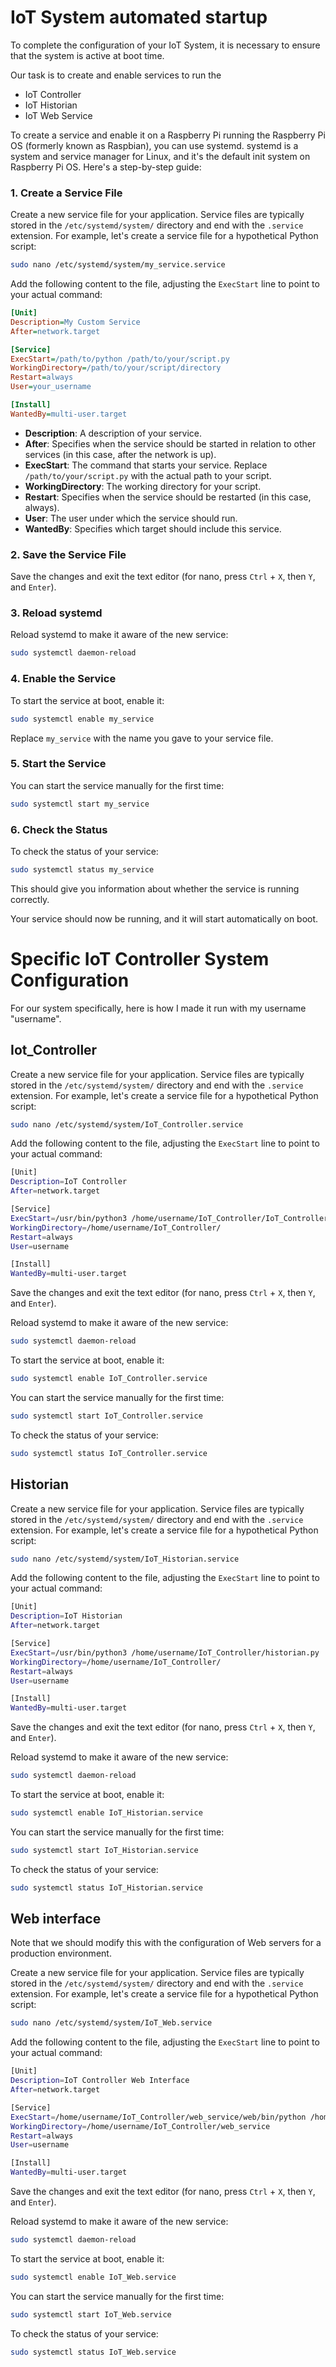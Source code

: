 # IoT System automated startup

To complete the configuration of your IoT System, it is necessary to ensure that the system is active at boot time.

Our task is to create and enable services to run the

- IoT Controller
- IoT Historian
- IoT Web Service


To create a service and enable it on a Raspberry Pi running the Raspberry Pi OS (formerly known as Raspbian), you can use systemd. systemd is a system and service manager for Linux, and it's the default init system on Raspberry Pi OS. Here's a step-by-step guide:

### 1. Create a Service File

Create a new service file for your application. Service files are typically stored in the `/etc/systemd/system/` directory and end with the `.service` extension. For example, let's create a service file for a hypothetical Python script:

```bash
sudo nano /etc/systemd/system/my_service.service
```

Add the following content to the file, adjusting the `ExecStart` line to point to your actual command:

```ini
[Unit]
Description=My Custom Service
After=network.target

[Service]
ExecStart=/path/to/python /path/to/your/script.py
WorkingDirectory=/path/to/your/script/directory
Restart=always
User=your_username

[Install]
WantedBy=multi-user.target
```

- **Description**: A description of your service.
- **After**: Specifies when the service should be started in relation to other services (in this case, after the network is up).
- **ExecStart**: The command that starts your service. Replace `/path/to/your/script.py` with the actual path to your script.
- **WorkingDirectory**: The working directory for your script.
- **Restart**: Specifies when the service should be restarted (in this case, always).
- **User**: The user under which the service should run.
- **WantedBy**: Specifies which target should include this service.

### 2. Save the Service File

Save the changes and exit the text editor (for nano, press `Ctrl` + `X`, then `Y`, and `Enter`).

### 3. Reload systemd

Reload systemd to make it aware of the new service:

```bash
sudo systemctl daemon-reload
```

### 4. Enable the Service

To start the service at boot, enable it:

```bash
sudo systemctl enable my_service
```

Replace `my_service` with the name you gave to your service file.

### 5. Start the Service

You can start the service manually for the first time:

```bash
sudo systemctl start my_service
```

### 6. Check the Status

To check the status of your service:

```bash
sudo systemctl status my_service
```

This should give you information about whether the service is running correctly.

Your service should now be running, and it will start automatically on boot.

# Specific IoT Controller System Configuration

For our system specifically, here is how I made it run with my username "username".

## Iot_Controller

Create a new service file for your application. Service files are typically stored in the `/etc/systemd/system/` directory and end with the `.service` extension. For example, let's create a service file for a hypothetical Python script:

```bash
sudo nano /etc/systemd/system/IoT_Controller.service
```

Add the following content to the file, adjusting the `ExecStart` line to point to your actual command:


```bash
[Unit]
Description=IoT Controller
After=network.target

[Service]
ExecStart=/usr/bin/python3 /home/username/IoT_Controller/IoT_Controller.py
WorkingDirectory=/home/username/IoT_Controller/
Restart=always
User=username

[Install]
WantedBy=multi-user.target
```

Save the changes and exit the text editor (for nano, press `Ctrl` + `X`, then `Y`, and `Enter`).

Reload systemd to make it aware of the new service:

```bash
sudo systemctl daemon-reload
```

To start the service at boot, enable it:

```bash
sudo systemctl enable IoT_Controller.service
```

You can start the service manually for the first time:

```bash
sudo systemctl start IoT_Controller.service
```

To check the status of your service:

```bash
sudo systemctl status IoT_Controller.service
```

## Historian

Create a new service file for your application. Service files are typically stored in the `/etc/systemd/system/` directory and end with the `.service` extension. For example, let's create a service file for a hypothetical Python script:

```bash
sudo nano /etc/systemd/system/IoT_Historian.service
```

Add the following content to the file, adjusting the `ExecStart` line to point to your actual command:

```bash
[Unit]
Description=IoT Historian
After=network.target

[Service]
ExecStart=/usr/bin/python3 /home/username/IoT_Controller/historian.py
WorkingDirectory=/home/username/IoT_Controller/
Restart=always
User=username

[Install]
WantedBy=multi-user.target
```

Save the changes and exit the text editor (for nano, press `Ctrl` + `X`, then `Y`, and `Enter`).

Reload systemd to make it aware of the new service:

```bash
sudo systemctl daemon-reload
```

To start the service at boot, enable it:

```bash
sudo systemctl enable IoT_Historian.service
```

You can start the service manually for the first time:

```bash
sudo systemctl start IoT_Historian.service
```

To check the status of your service:

```bash
sudo systemctl status IoT_Historian.service
```

## Web interface

Note that we should modify this with the configuration of Web servers for a production environment.

Create a new service file for your application. Service files are typically stored in the `/etc/systemd/system/` directory and end with the `.service` extension. For example, let's create a service file for a hypothetical Python script:

```bash
sudo nano /etc/systemd/system/IoT_Web.service
```

Add the following content to the file, adjusting the `ExecStart` line to point to your actual command:

```bash
[Unit]
Description=IoT Controller Web Interface
After=network.target

[Service]
ExecStart=/home/username/IoT_Controller/web_service/web/bin/python /home/username/IoT_Controller/web_service/app.py
WorkingDirectory=/home/username/IoT_Controller/web_service
Restart=always
User=username

[Install]
WantedBy=multi-user.target
```

Save the changes and exit the text editor (for nano, press `Ctrl` + `X`, then `Y`, and `Enter`).

Reload systemd to make it aware of the new service:

```bash
sudo systemctl daemon-reload
```

To start the service at boot, enable it:

```bash
sudo systemctl enable IoT_Web.service
```

You can start the service manually for the first time:

```bash
sudo systemctl start IoT_Web.service
```

To check the status of your service:

```bash
sudo systemctl status IoT_Web.service
```
